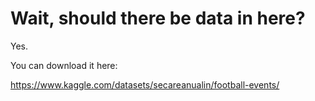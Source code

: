 # Wait, should there be data in here?

Yes.

You can download it here:

<https://www.kaggle.com/datasets/secareanualin/football-events/>
